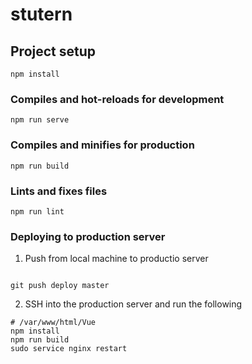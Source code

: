 # stutern

## Project setup
```
npm install
```

### Compiles and hot-reloads for development
```
npm run serve
```

### Compiles and minifies for production
```
npm run build
```

### Lints and fixes files
```
npm run lint
```

### Deploying to production server
1. Push from local machine to productio server 
```

git push deploy master
```

2. SSH into the production server and run the following
```
# /var/www/html/Vue
npm install
npm run build
sudo service nginx restart
```

